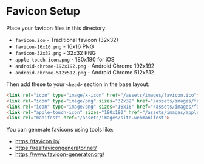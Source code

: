 # Favicon Setup

Place your favicon files in this directory:

- `favicon.ico` - Traditional favicon (32x32)
- `favicon-16x16.png` - 16x16 PNG
- `favicon-32x32.png` - 32x32 PNG
- `apple-touch-icon.png` - 180x180 for iOS
- `android-chrome-192x192.png` - Android Chrome 192x192
- `android-chrome-512x512.png` - Android Chrome 512x512

Then add these to your `<head>` section in the base layout:

```html
<link rel="icon" type="image/x-icon" href="/assets/images/favicon.ico">
<link rel="icon" type="image/png" sizes="32x32" href="/assets/images/favicon-32x32.png">
<link rel="icon" type="image/png" sizes="16x16" href="/assets/images/favicon-16x16.png">
<link rel="apple-touch-icon" sizes="180x180" href="/assets/images/apple-touch-icon.png">
<link rel="manifest" href="/assets/images/site.webmanifest">
```

You can generate favicons using tools like:
- https://favicon.io/
- https://realfavicongenerator.net/
- https://www.favicon-generator.org/
